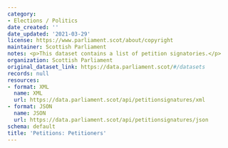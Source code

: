 ```yaml
---
category:
- Elections / Politics
date_created: ''
date_updated: '2021-03-29'
license: https://www.parliament.scot/about/copyright
maintainer: Scottish Parliament
notes: <p>This dataset contains a list of petition signatories.</p>
organization: Scottish Parliament
original_dataset_link: https://data.parliament.scot/#/datasets
records: null
resources:
- format: XML
  name: XML
  url: https://data.parliament.scot/api/petitionsignatures/xml
- format: JSON
  name: JSON
  url: https://data.parliament.scot/api/petitionsignatures/json
schema: default
title: 'Petitions: Petitioners'
---
```

